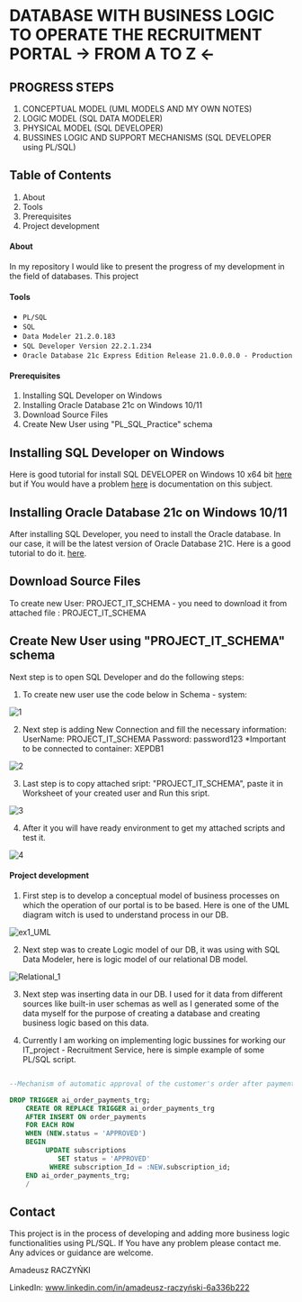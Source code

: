 # DATABASE WITH BUSINESS LOGIC TO OPERATE THE RECRUITMENT PORTAL -> FROM A TO Z <-



## PROGRESS STEPS 
1. CONCEPTUAL MODEL (UML MODELS AND MY OWN NOTES)
2. LOGIC MODEL (SQL DATA MODELER)
3. PHYSICAL MODEL (SQL DEVELOPER)
4. BUSSINES LOGIC AND SUPPORT MECHANISMS (SQL DEVELOPER using PL/SQL)



## Table of Contents 
1. About
2. Tools
3. Prerequisites
4. Project development


#### About

In my repository I would like to present the progress of my development in the field of databases. This project 


#### Tools 

* `PL/SQL`
* `SQL`
* `Data Modeler 21.2.0.183`
* `SQL Developer Version 22.2.1.234`
* `Oracle Database 21c Express Edition Release 21.0.0.0.0 - Production`

#### Prerequisites

1. Installing SQL Developer on Windows
2. Installing Oracle Database 21c on Windows 10/11 
3. Download Source Files
5. Create New User using "PL_SQL_Practice" schema


## Installing SQL Developer on Windows

 Here is good tutorial for install SQL DEVELOPER on Windows 10 x64 bit [here](https://www.youtube.com/watch?v=zliF8kXVmeE) but if You would have a problem [here](https://docs.oracle.com/en/database/oracle/sql-developer/22.2/rptug/sql-developer-concepts-usage.html#GUID-156BEBA3-2F9B-4CE0-8E91-728581FF46AB) is documentation on this subject. 

## Installing Oracle Database 21c on Windows 10/11 

After installing SQL Developer, you need to install the Oracle database. In our case, it will be the latest version of Oracle Database 21C. Here is a good tutorial to do it.  [here](https://www.youtube.com/watch?v=-h2NJmake20). 

## Download Source Files

To create new User: PROJECT_IT_SCHEMA - you need to download it from attached file : PROJECT_IT_SCHEMA

## Create New User using "PROJECT_IT_SCHEMA" schema

Next step is to open SQL Developer and do the following steps:
1. To create new user use the code below in Schema - system: 

![1](https://user-images.githubusercontent.com/125867556/228336880-659cd466-d348-45f3-9168-e1fb033c1e31.PNG)


2. Next step is  adding New Connection and fill the necessary information:
UserName: PROJECT_IT_SCHEMA
Password: password123
*Important to be connected to container: XEPDB1

![2](https://user-images.githubusercontent.com/125867556/228336923-e618f6c6-9715-4a4d-876b-0e77d5a106ec.PNG)


3. Last step is to copy attached sript: "PROJECT_IT_SCHEMA", paste it in Worksheet of your created user and Run this sript. 

![3](https://user-images.githubusercontent.com/125867556/228336972-61cf992e-62ae-499b-868d-8146426f6151.PNG)

4. After it you will have ready environment to get my attached scripts and test it.

![4](https://user-images.githubusercontent.com/125867556/228337035-da0dee9c-6898-426f-8dda-031e52e2d0b4.PNG)

#### Project development


1. First step is to develop a conceptual model of business processes on which the operation of our portal is to be based. Here is one of the UML diagram witch is used to understand process in our DB.

![ex1_UML](https://user-images.githubusercontent.com/125867556/228339183-944af8c3-47f7-40f5-b2d8-487fae0c7ebe.png)

2. Next step was to create Logic model of our DB, it was using with SQL Data Modeler, here is logic model of our relational DB model.

![Relational_1](https://user-images.githubusercontent.com/125867556/228339217-94d5c501-e787-4ac6-81d2-e9f70e532f8d.png)

3. Next step was inserting data in our DB. I used for it data from different sources like built-in user schemas as well as I generated some of the data myself for the purpose of creating a database and creating business logic based on this data.

4. Currently I am working on implementing logic bussines for working our IT_project - Recruitment Service, here is simple example of some PL/SQL script.

```sql

--Mechanism of automatic approval of the customer's order after payment.

DROP TRIGGER ai_order_payments_trg;
	CREATE OR REPLACE TRIGGER ai_order_payments_trg
	AFTER INSERT ON order_payments
	FOR EACH ROW
	WHEN (NEW.status = 'APPROVED')
	BEGIN
		 UPDATE subscriptions
			SET status = 'APPROVED'
		  WHERE subscription_Id = :NEW.subscription_id;
	END ai_order_payments_trg;
	/


```


## Contact
This project is in the process of developing and adding more business logic functionalities using PL/SQL.
If You have any problem please contact me. Any advices or guidance are welcome.

Amadeusz RACZYŃKI

LinkedIn: www.linkedin.com/in/amadeusz-raczyński-6a336b222





